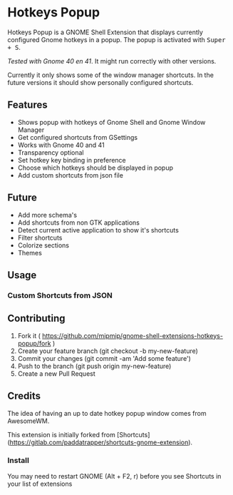 # Hotkeys Popup

Hotkeys Popup is a GNOME Shell Extension that displays currently configured
Gnome hotkeys in a popup. The popup is activated with <kbd>Super + S</kbd>.

*Tested with Gnome 40 en 41*. It might run correctly with other versions.

Currently it only shows some of the window manager shortcuts. In the future
versions it should show personally configured shortcuts.

## Features

- Shows popup with hotkeys of Gnome Shell and Gnome Window Manager
- Get configured shortcuts from GSettings
- Works with Gnome 40 and 41
- Transparency optional
- Set hotkey key binding in preference
- Choose which hotkeys should be displayed in popup
- Add custom shortcuts from json file

## Future

- Add more schema's
- Add shortcuts from non GTK applications
- Detect current active application to show it's shortcuts
- Filter shortcuts
- Colorize sections
- Themes

## Usage

### Custom Shortcuts from JSON






## Contributing

1. Fork it ( https://github.com/mipmip/gnome-shell-extensions-hotkeys-popup/fork )
1. Create your feature branch (git checkout -b my-new-feature)
1. Commit your changes (git commit -am 'Add some feature')
1. Push to the branch (git push origin my-new-feature)
1. Create a new Pull Request

## Credits

The idea of having an up to date hotkey popup window comes from AwesomeWM.

This extension is initially forked from [Shortcuts]
(https://gitlab.com/paddatrapper/shortcuts-gnome-extension).

### Install

You may need to restart GNOME (Alt + F2, r) before you see Shortcuts in your
list of extensions
